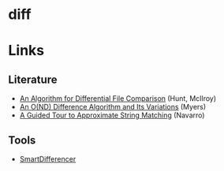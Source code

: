 # diff

# Links

## Literature

- [An Algorithm for Differential File Comparison](http://www.cs.dartmouth.edu/~doug/diff.pdf) (Hunt, McIlroy)
- [An O(ND) Difference Algorithm and Its Variations](http://www.xmailserver.org/diff2.pdf) (Myers)
- [A Guided Tour to Approximate String Matching](http://users.csc.calpoly.edu/~dekhtyar/570-Fall2011/papers/navarro-approximate.pdf) (Navarro)

## Tools

- [SmartDifferencer](http://www.semanticdesigns.com/Products/SmartDifferencer/)
